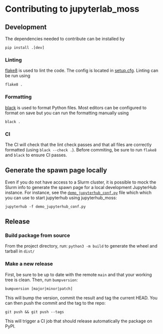 # Contributing to jupyterlab_moss

## Development

The dependencies needed to contribute can be installed by

```
pip install .[dev]
```

### Linting

[flake8](https://flake8.pycqa.org/en/latest/index.html) is used to lint the code. The config is located in [setup.cfg](./setup.cfg). Linting can be run using

```
flake8 .
```

### Formatting

[black](https://black.readthedocs.io/en/stable/) is used to format Python files. Most editors can be configured to format on save but you can run the formatting manually using

```
black .
```

### CI

The CI will check that the lint check passes and that all files are correctly formatted (using `black --check .`). Before commiting, be sure to run `flake8` and `black` to ensure CI passes.

## Generate the spawn page locally

Even if you do not have access to a Slurm cluster, it is possible to mock the Slurm info to generate the spawn page for a local development JupyterHub instance.
For instance, see the [`demo_jupyterhub_conf.py`](demo_jupyterhub_conf.py) file which which you can use to start jupyterhub using jupyterhub_moss:
```
jupyterhub -f demo_jupyterhub_conf.py
```

## Release

### Build package from source

From the project directory, run: `python3 -m build` to generate the wheel and tarball in `dist/`


### Make a new release

First, be sure to be up to date with the remote `main` and that your working tree is clean. Then, run `bumpversion`:
```
bumpversion [major|minor|patch]
```

This will bump the version, commit the result and tag the current HEAD. You can then push the commit and the tag to the repo:
```
git push && git push --tags
```

This will trigger a CI job that should release automatically the package on PyPI.
